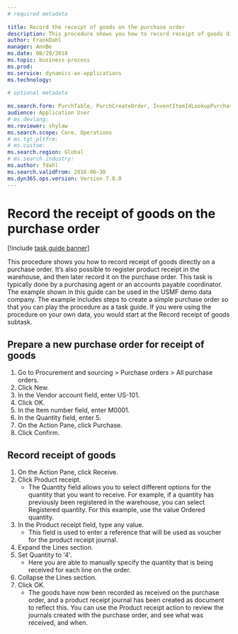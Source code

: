 ```yaml
--- 
# required metadata 
 
title: Record the receipt of goods on the purchase order
description: This procedure shows you how to record receipt of goods directly on a purchase order. 
author: FrankDahl
manager: AnnBe 
ms.date: 08/29/2018
ms.topic: business-process 
ms.prod:  
ms.service: dynamics-ax-applications 
ms.technology:  
 
# optional metadata 
 
ms.search.form: PurchTable, PurchCreateOrder, InventItemIdLookupPurchase, PurchEditLines   
audience: Application User 
# ms.devlang:  
ms.reviewer: shylaw
ms.search.scope: Core, Operations 
# ms.tgt_pltfrm:  
# ms.custom:  
ms.search.region: Global
# ms.search.industry: 
ms.author: fdahl
ms.search.validFrom: 2016-06-30 
ms.dyn365.ops.version: Version 7.0.0 
---
```

# Record the receipt of goods on the purchase order

[!include [task guide banner](../../includes/task-guide-banner.md)]

This procedure shows you how to record receipt of goods directly on a purchase order. It’s also possible to register product receipt in the warehouse, and then later record it on the purchase order. This task is typically done by a purchasing agent or an accounts payable coordinator. The example shown in this guide can be used in the USMF demo data company. The example includes steps to create a simple purchase order so that you can play the procedure as a task guide. If you were using the procedure on your own data, you would start at the Record receipt of goods subtask.


## Prepare a new purchase order for receipt of goods
1. Go to Procurement and sourcing > Purchase orders > All purchase orders.
2. Click New.
3. In the Vendor account field, enter US-101.
4. Click OK.
5. In the Item number field, enter M0001.
6. In the Quantity field, enter 5.
7. On the Action Pane, click Purchase.
8. Click Confirm.

## Record receipt of goods
1. On the Action Pane, click Receive.
2. Click Product receipt.
    * The Quantity field allows you to select different options for the quantity that you want to receive. For example, if a quantity has previously been registered in the warehouse, you can select Registered quantity.  For this example, use the value Ordered quantity.   
3. In the Product receipt field, type any value.
    * This field is used to enter a reference that will be used as voucher for the product receipt journal.  
4. Expand the Lines section.
5. Set Quantity to '4'.
    * Here you are able to manually specify the quantity that is being received for each line on the order.  
6. Collapse the Lines section.
7. Click OK.
    * The goods have now been recorded as received on the purchase order, and a product receipt journal has been created as document to reflect this. You can use the Product receipt action to review the journals created with the purchase order, and see what was received, and when.  

